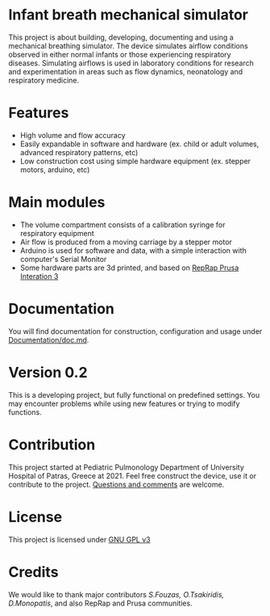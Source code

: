 # Infant breath mechanical simulator

This project is about building, developing, documenting and using a mechanical breathing simulator. The device simulates airflow conditions observed in either normal infants or those experiencing respiratory diseases. Simulating airflows is used in laboratory conditions for research and experimentation in areas such as flow dynamics, neonatology and respiratory medicine. 

# Features
- High volume and flow accuracy
- Easily expandable in software and hardware (ex. child or adult volumes, advanced respiratory patterns, etc)
- Low construction cost using simple hardware equipment (ex. stepper motors, arduino, etc)

# Main modules
- The volume compartment consists of a calibration syringe for respiratory equipment
- Air flow is produced from a moving carriage by a stepper motor
- Arduino is used for software and data, with a simple interaction with computer's Serial Monitor 
- Some hardware parts are 3d printed, and based on [RepRap Prusa Interation 3](https://reprap.org/wiki/Prusa_i3)

# Documentation
You will find documentation for construction, configuration and usage under [Documentation/doc.md](https://github.com/arisberd/Infant-breath-mechanical-simulator/blob/main/Documentation/doc.md). 

# Version 0.2
This is a developing project, but fully functional on predefined settings. You may encounter problems while using new features or trying to modify functions.  

# Contribution
This project started at Pediatric Pulmonology Department of University Hospital of Patras, Greece at 2021. Feel free construct the device, use it or contribute to the project. [Questions and comments](https://github.com/arisberd/Infant-breath-mechanical-simulator/issues) are welcome.

# License
This project is licensed under [GNU GPL v3](https://www.gnu.org/licenses/gpl-3.0.html)

# Credits
We would like to thank major contributors _S.Fouzas, O.Tsakiridis, D.Monopatis_, and also RepRap and Prusa communities.

